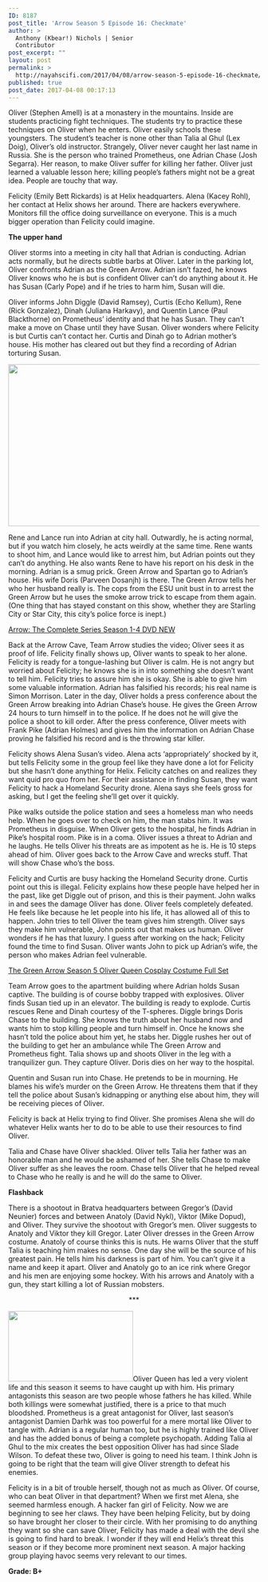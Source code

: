 ```yaml
---
ID: 8187
post_title: 'Arrow Season 5 Episode 16: Checkmate'
author: >
  Anthony (Kbear!) Nichols | Senior
  Contributor
post_excerpt: ""
layout: post
permalink: >
  http://nayahscifi.com/2017/04/08/arrow-season-5-episode-16-checkmate/
published: true
post_date: 2017-04-08 00:17:13
---
```

Oliver (Stephen Amell) is at a monastery in the mountains. Inside are students practicing fight techniques. The students try to practice these techniques on Oliver when he enters. Oliver easily schools these youngsters. The student’s teacher is none other than Talia al Ghul (Lex Doig), Oliver’s old instructor. Strangely, Oliver never caught her last name in Russia. She is the person who trained Prometheus, one Adrian Chase (Josh Segarra). Her reason, to make Oliver suffer for killing her father. Oliver just learned a valuable lesson here; killing people’s fathers might not be a great idea. People are touchy that way.

Felicity (Emily Bett Rickards) is at Helix headquarters. Alena (Kacey Rohl), her contact at Helix shows her around. There are hackers everywhere. Monitors fill the office doing surveillance on everyone. This is a much bigger operation than Felicity could imagine.

<strong>The upper hand</strong>

Oliver storms into a meeting in city hall that Adrian is conducting. Adrian acts normally, but he directs subtle barbs at Oliver. Later in the parking lot, Oliver confronts Adrian as the Green Arrow. Adrian isn’t fazed, he knows Oliver knows who he is but is confident Oliver can’t do anything about it. He has Susan (Carly Pope) and if he tries to harm him, Susan will die.

Oliver informs John Diggle (David Ramsey), Curtis (Echo Kellum), Rene (Rick Gonzalez), Dinah (Juliana Harkavy), and Quentin Lance (Paul Blackthorne) on Prometheus’ identity and that he has Susan. They can’t make a move on Chase until they have Susan. Oliver wonders where Felicity is but Curtis can’t contact her. Curtis and Dinah go to Adrian mother’s house. His mother has cleared out but they find a recording of Adrian torturing Susan.

<img class="wp-image-8200 aligncenter" src="http://nayahscifi.com/wp-content/uploads/2017/04/Arrow_chase_utube_ep16-1-250x141.png" alt="" width="700" height="324" />

Rene and Lance run into Adrian at city hall. Outwardly, he is acting normal, but if you watch him closely, he acts weirdly at the same time. Rene wants to shoot him, and Lance would like to arrest him, but Adrian points out they can’t do anything. He also wants Rene to have his report on his desk in the morning. Adrian is a smug prick. Green Arrow and Spartan go to Adrian’s house. His wife Doris (Parveen Dosanjh) is there. The Green Arrow tells her who her husband really is. The cops from the ESU unit bust in to arrest the Green Arrow but he uses the smoke arrow trick to escape from them again. (One thing that has stayed constant on this show, whether they are Starling City or Star City, this city’s police force is inept.)
<p class="social-links-search-result-title primary-text"><a href="http://prch.it/aNgB9" target="_blank">Arrow: The Complete Series Season 1-4 DVD NEW</a></p>
Back at the Arrow Cave, Team Arrow studies the video; Oliver sees it as proof of life. Felicity finally shows up, Oliver wants to speak to her alone. Felicity is ready for a tongue-lashing but Oliver is calm. He is not angry but worried about Felicity; he knows she is in into something she doesn’t want to tell him. Felicity tries to assure him she is okay. She is able to give him some valuable information. Adrian has falsified his records; his real name is Simon Morrison. Later in the day, Oliver holds a press conference about the Green Arrow breaking into Adrian Chase’s house. He gives the Green Arrow 24 hours to turn himself in to the police. If he does not he will give the police a shoot to kill order. After the press conference, Oliver meets with Frank Pike (Adrian Holmes) and gives him the information on Adrian Chase proving he falsified his record and is the throwing star killer.

Felicity shows Alena Susan’s video. Alena acts ‘appropriately’ shocked by it, but tells Felicity some in the group feel like they have done a lot for Felicity but she hasn’t done anything for Helix. Felicity catches on and realizes they want quid pro quo from her. For their assistance in finding Susan, they want Felicity to hack a Homeland Security drone. Alena says she feels gross for asking, but I get the feeling she’ll get over it quickly.

Pike walks outside the police station and sees a homeless man who needs help. When he goes over to check on him, the man stabs him. It was Prometheus in disguise. When Oliver gets to the hospital, he finds Adrian in Pike’s hospital room. Pike is in a coma. Oliver issues a threat to Adrian and he laughs. He tells Oliver his threats are as impotent as he is. He is 10 steps ahead of him. Oliver goes back to the Arrow Cave and wrecks stuff. That will show Chase who’s the boss.

Felicity and Curtis are busy hacking the Homeland Security drone. Curtis point out this is illegal. Felicity explains how these people have helped her in the past, like get Diggle out of prison, and this is their payment. John walks in and sees the damage Oliver has done. Oliver feels completely defeated. He feels like because he let people into his life, it has allowed all of this to happen. John tries to tell Oliver the team gives him strength. Oliver says they make him vulnerable, John points out that makes us human. Oliver wonders if he has that luxury. I guess after working on the hack; Felicity found the time to find Susan. Oliver wants John to pick up Adrian’s wife, the person who makes Adrian feel vulnerable.
<p class="social-links-search-result-title primary-text"><a href="http://prch.it/avDbF" target="_blank">The Green Arrow Season 5 Oliver Queen Cosplay Costume Full Set</a></p>
Team Arrow goes to the apartment building where Adrian holds Susan captive. The building is of course bobby trapped with explosives. Oliver finds Susan tied up in an elevator. The building is ready to explode. Curtis rescues Rene and Dinah courtesy of the T-spheres. Diggle brings Doris Chase to the building. She knows the truth about her husband now and wants him to stop killing people and turn himself in. Once he knows she hasn’t told the police about him yet, he stabs her. Diggle rushes her out of the building to get her an ambulance while The Green Arrow and Prometheus fight. Talia shows up and shoots Oliver in the leg with a tranquilizer gun. They capture Oliver. Doris dies on her way to the hospital.

Quentin and Susan run into Chase. He pretends to be in mourning. He blames his wife’s murder on the Green Arrow. He threatens them that if they tell the police about Susan’s kidnapping or anything else about him, they will be receiving pieces of Oliver.

Felicity is back at Helix trying to find Oliver. She promises Alena she will do whatever Helix wants her to do to be able to use their resources to find Oliver.

Talia and Chase have Oliver shackled. Oliver tells Talia her father was an honorable man and he would be ashamed of her. She tells Chase to make Oliver suffer as she leaves the room. Chase tells Oliver that he helped reveal to Chase who he really is and he will do the same to Oliver.

<strong>Flashback</strong>

There is a shootout in Bratva headquarters between Gregor’s (David Neunier) forces and between Anatoly (David Nykl), Viktor (Mike Dopud), and Oliver. They survive the shootout with Gregor’s men. Oliver suggests to Anatoly and Viktor they kill Gregor. Later Oliver dresses in the Green Arrow costume. Anatoly of course thinks this is nuts. He warns Oliver that the stuff Talia is teaching him makes no sense. One day she will be the source of his greatest pain. He tells him his darkness is part of him. You can’t give it a name and keep it apart. Oliver and Anatoly go to an ice rink where Gregor and his men are enjoying some hockey. With his arrows and Anatoly with a gun, they start killing a lot of Russian mobsters.
<p style="text-align: center;">***</p>
<img class="alignleft size-thumbnail wp-image-5057" src="http://nayahscifi.com/wp-content/uploads/2017/01/KBear-250x141.png" alt="" width="250" height="141" />Oliver Queen has led a very violent life and this season it seems to have caught up with him. His primary antagonists this season are two people whose fathers he has killed. While both killings were somewhat justified, there is a price to that much bloodshed. Prometheus is a great antagonist for Oliver, last season’s antagonist Damien Darhk was too powerful for a mere mortal like Oliver to tangle with. Adrian is a regular human too, but he is highly trained like Oliver and has the added bonus of being a complete psychopath. Adding Talia al Ghul to the mix creates the best opposition Oliver has had since Slade Wilson. To defeat these two, Oliver is going to need his team. I think John is going to be right that the team will give Oliver strength to defeat his enemies.

Felicity is in a bit of trouble herself, though not as much as Oliver. Of course, who can beat Oliver in that department? When we first met Alena, she seemed harmless enough. A hacker fan girl of Felicity. Now we are beginning to see her claws. They have been helping Felicity, but by doing so have brought her closer to their circle. With her promising to do anything they want so she can save Oliver, Felicity has made a deal with the devil she is going to find hard to break. I wonder if they will end Helix’s threat this season or if they become more prominent next season. A major hacking group playing havoc seems very relevant to our times.

<strong>Grade: B+</strong>